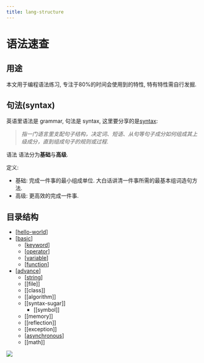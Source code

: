 ```yaml
---
title: lang-structure
---
```


# 语法速查

## 用途

本文用于编程语法练习, 专注于80%的时间会使用到的特性, 特有特性需自行发掘.

## 句法(syntax)

英语里语法是 grammar, 句法是 syntax, 这里要分享的是[syntax](https://zh.wikipedia.org/wiki/%E5%8F%A5%E6%B3%95):

> _指一门语言里支配句子结构，决定词、短语、从句等句子成分如何组成其上级成分，直到组成句子的规则或过程_.

语法
语法分为**基础**与**高级**.

定义:

- 基础: 完成一件事的最小组成单位. 大白话讲清一件事所需的最基本组词造句方法.
- 高级: 更高效的完成一件事.

## 目录结构

- [[hello-world]]
- [[basic]]
  - [[keyword]]
  - [[operator]]
  - [[variable]]
  - [[function]]
- [[advance]]
  - [[string]]
  - [[file]]
  - [[class]]
  - [[algorithm]]
  - [[syntax-sugar]]
    - [[symbol]]
  - [[memory]]
  - [[reflection]]
  - [[exception]]
  - [[asynchronous]]
  - [[math]]


![](https://i.v2ex.co/A683YxX4.png)

[//begin]: # "Autogenerated link references for markdown compatibility"
[hello-world]: languages/hello-world "hello-world"
[basic]: languages/basic "basic"
[keyword]: languages/keyword "keyword"
[operator]: languages/operator "operator"
[variable]: languages/variable "variable"
[function]: languages/function "function"
[advance]: languages/advance "advance"
[string]: languages/string "string"
[asynchronous]: ../cheetsheets/cs/asynchronous "asynchronous"
[//end]: # "Autogenerated link references"